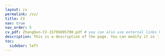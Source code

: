 ```yaml
---
layout: cv
permalink: /cv/
title: CV
nav: true
nav_order: 5
cv_pdf: ZhangQun-CV-15795095790.pdf # you can also use external links here
description: This is a description of the page. You can modify it in '_pages/cv.md'. You can also change or remove the top pdf download button.
toc:
  sidebar: left
---
```

